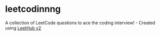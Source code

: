 # leetcodinnng
A collection of LeetCode questions to ace the coding interview! - Created using [LeetHub v2](https://github.com/arunbhardwaj/LeetHub-2.0)
